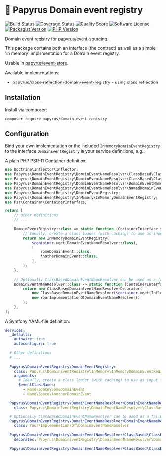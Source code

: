 # 📜 Papyrus Domain event registry
[![Build Status](https://scrutinizer-ci.com/g/papyrusphp/domain-event-registry/badges/build.png?b=main)](https://github.com/papyrusphp/domain-event-registry/actions)
[![Coverage Status](https://img.shields.io/scrutinizer/coverage/g/papyrusphp/domain-event-registry.svg?style=flat)](https://scrutinizer-ci.com/g/papyrusphp/domain-event-registry/code-structure)
[![Quality Score](https://img.shields.io/scrutinizer/g/papyrusphp/domain-event-registry.svg?style=flat)](https://scrutinizer-ci.com/g/papyrusphp/domain-event-registry)
[![Software License](https://img.shields.io/badge/license-MIT-brightgreen.svg?style=flat)](LICENSE)
[![Packagist Version](https://img.shields.io/packagist/v/papyrus/domain-event-registry.svg?style=flat&include_prereleases)](https://packagist.org/packages/papyrus/domain-event-registry)
[![PHP Version](https://img.shields.io/badge/php-%5E8.1-8892BF.svg?style=flat)](http://www.php.net)

Domain event registry for [papyrus/event-sourcing](https://github.com/papyrusphp/event-sourcing).

This package contains both an interface (the contract) as well as a simple 'in memory' implementation for a Domain event registry.  

Usable in [papyrus/event-store](https://github.com/papyrusphp/event-store).

Available implementations:
- [papyrus/class-reflection-domain-event-registry](https://github.com/papyrusphp/class-reflection-domain-event-registry) - using class reflection

## Installation
Install via composer:
```bash
composer require papyrus/domain-event-registry
```

## Configuration
Bind your own implementation or the included `InMemoryDomainEventRegistry` to the interface `DomainEventRegistry` in your service definitions, e.g.:

A plain PHP PSR-11 Container definition:

```php
use Doctrine\Inflector\Inflector;
use Papyrus\DomainEventRegistry\DomainEventNameResolver\ClassBased\ClassBasedDomainEventNameResolver;
use Papyrus\DomainEventRegistry\DomainEventNameResolver\ClassBased\ClassBasedDomainEventNameResolverDecorator;
use Papyrus\DomainEventRegistry\DomainEventNameResolver\DomainEventNameResolver;
use Papyrus\DomainEventRegistry\DomainEventNameResolver\NamedDomainEvent\NamedDomainEventNameResolver;
use Papyrus\DomainEventRegistry\DomainEventRegistry;
use Papyrus\DomainEventRegistry\InMemory\InMemoryDomainEventRegistry;
use Psr\Container\ContainerInterface;

return [
    // Other definitions
    // ...

    DomainEventRegistry::class => static function (ContainerInterface $container): DomainEventRegistry {
        // Ideally, create a class loader (with caching) to use as input for the registry
        return new InMemoryDomainEventRegistry(
            $container->get(DomainEventNameResolver::class),
            [
                SomeDomainEvent::class,
                AnotherDomainEvent::class,
            ],
        );
    },
    
    // Optionally ClassBasedDomainEventNameResolver can be used as a fallback resolver via ClassBasedDomainEventNameResolverDecorator
    DomainEventNameResolver::class => static function (ContainerInterface $container): DomainEventNameResolver {
        return new ClassBasedDomainEventNameResolverDecorator(
            new ClassBasedDomainEventNameResolver($container->get(Inflector::class)),
            new YourImplementationOfDomainEventNameResolver()
        );
    }, 
];
```
A Symfony YAML-file definition:
```yaml
services:
  _defaults:
    autowire: true
    autoconfigure: true

  # Other definitions
  # ...
  
  Papyrus\DomainEventRegistry\DomainEventRegistry:
    class: Papyrus\DomainEventRegistry\InMemory\InMemoryDomainEventRegistry
    arguments:
      # Ideally, create a class loader (with caching) to use as input for the registry
      $eventClassNames:
        - Name\Space\SomeDomainEvent
        - Name\Space\AnotherDomainEvent

  Papyrus\DomainEventRegistry\DomainEventNameResolver\DomainEventNameResolver:
    class: Papyrus\DomainEventRegistry\DomainEventNameResolver\ClassBased\ClassBasedDomainEventNameResolver

  # Optionally ClassBasedDomainEventNameResolver can be used as a fallback resolver via ClassBasedDomainEventNameResolverDecorator
  Papyrus\DomainEventRegistry\DomainEventNameResolver\DomainEventNameResolver:
    class: Your\Implemenation\Of\DomainEventNameResolver
    
  Papyrus\DomainEventRegistry\DomainEventNameResolver\ClassBased\ClassBasedDomainEventNameResolverDecorator:
    decorates: Papyrus\DomainEventRegistry\DomainEventNameResolver\DomainEventNameResolver

  Papyrus\DomainEventRegistry\DomainEventNameResolver\ClassBased\ClassBasedDomainEventNameResolver: ~
```
